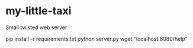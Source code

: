 # my-little-taxi
Small twisted web server

pip install -r requirements.txt
python server.py
wget "localhost:8080/help"

